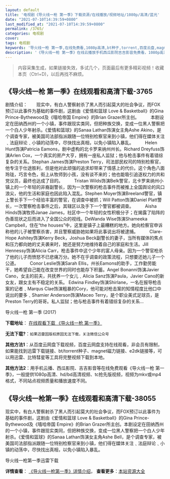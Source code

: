 ```yaml
---
layout: default
title: '电视剧《导火线一枪 第一季》下载资源/在线播放/视频地址/1080p/高清/蓝光'
date: "2021-07-10T14:39:59+0800"
last_modified_at: "2021-07-10T14:39:59+0800"
permalink: /3765/
categories: 电视剧
cover:
tags: 电视剧
keywords: '导火线一枪 第一季,在线免费看,1080p高清,bt种子,torrent,百度云盘,magnet,磁力链,迅雷下载资源'
description: '《导火线一枪 第一季》在线云播放手机西瓜影院吉吉影音免费看，1080p高清bd/hd未删减完整版和tc抢先枪版，mkv/mp4格式，附带bt/torrent种子、magnet/磁力链、百度云盘、网盘资源迅雷下载链接'
---
```


>内容采集生成，如果链接失效，多试几个，页面最后有更多精彩视频！收藏本页（Ctrl+D)，以后再找不麻烦。


## 《导火线一枪 第一季》在线观看和高清下载-3765

剧情介绍：　　现实中，有白人警察射杀了黑人而引起莫大的社会争议，而FOX预订以此事件为基础的事件剧，这剧由《爱情和篮球 Love & Basketball》的Gina Prince-Bythewood及《嘻哈帝国 Empire》的Brian Grazer所主创。  　　本剧设定在田纳西州的一个小镇，事件跟现实类同，但把种族交换，变成一位黑人警察把一个白人少年射杀。《爱情和篮球》的Sanaa Lathan饰演女主角Ashe Akino，是个调查专家，被美国司法部指派跟随一位特别检察官来到小镇，他们得在媒体关注﹑法庭辩论﹑小镇的动荡中，尽快找出真相，以免小镇陷入暴乱。  　　Helen Hunt饰演Patricia Eamons，剧中虚构的北卡罗来纳州州长。Richard Dreyfuss饰演Arlen Cox，一个真实的房产大亨，拥有一座私人监狱；他与枪击事件有着错综复杂的关系。Stephan James饰演Preston Terry，司法部民权司的特别检察官，他专注于仕途胜利，但是他对此顽强的追求却带来了情感上的代价。这个角色八面玲珑，巧言令色，街上从牧师到小孩，没有谈不来的；他也能吸引追逐权力的共和党议员，最终也达成了目的。  　　Tristan Wilds饰演Belk警官，北卡罗来纳州小镇上的一个年轻的非裔副警长，因为一次警察的枪击事件而被推上全国舆论的风口浪尖，他的生活和家庭也因此陷入混乱。Stephen Moyer饰演Breeland警官，镇上警长手下一个经验丰富的警官，在调查中被抓；Will Patton饰演Daniel Platt警长，一次警察枪击事件之后，其辖区以及手下一个警官都被调查。  　　Aisha Hinds饰演牧师Janae James，社区中一个年轻的女性积极分子；在揭露了陷阵的伪善现状之后而进入了全国公众的视线。DeWanda Wise饰演Shameeka Campbell，住在“the houses”中，这里是镇子上最糟糕的地方。她向检察官申诉称他的儿子被警察杀害，并且警察威胁她如果将此事说出将被逮捕。  　　Clare-Hope Ashitey饰演Kerry Beck，Joshua Beck副警长的妻子，当所有媒体的焦点和压力都向她的丈夫袭来时，她还是努力地维持着自己的家庭和生活。Jill Hennessy饰演Alicia Carr，枪击事件中这个少年的富人母亲。因为一个警官枪杀了他的儿子而愤怒不已悲痛万分。她不在乎调查的政策流程，只想要还她儿子一个公道。  　　Conor Leslie饰演Sarah Ellis，州长Eamons的助手，工作勤劳能干，她希望自己能在改变世界的同时也能存下积蓄。Angel Bonanni饰演Javier Cano，女主的前夫，共抚养一个女儿﹑Alicia Sanz饰演Paula，Javier Cano的新女友，跟女主有不稳定的关系。 Edwina Findley饰演Shirlane，一名在报导枪击案的记者﹑Marqus Clae饰演粗暴的Cory，他可能对枪击案的知情程度比他口中说出的要多﹑Shamier Anderson饰演Maceo Terry，是个职业美式足球员，是Preston Terry的哥哥。私人监狱；他与枪击事件有着错综复杂的关系...


导火线一枪 第一季 (2017)

**下载地址**： [在线观看下载 《导火线一枪 第一季》](https://www.btbtdy.me/btdy/dy10252.html) 


**无法下载?**：`如果迅雷因版权原因无法下载，关注微信公众号 `

**其他方法1**：从百度云网盘下载视频，百度云网盘支持在线观看，非会员有限制，如果能找到迅雷下载链接、bt/torrent种子、magnet磁力链接、e2dk链接等，可以用迅雷、比特彗星等工具将完整视频下载到本地。

**其他方法2**：用手机云播、西瓜影院、吉吉影音等在线免费观看《导火线一枪 第一季》，一般提供1080p高清、hd/bd高清视频、tc抢先版视频，视频为mkv或mp4格式，不同站点视频质量和播放速度不同。


## 《导火线一枪第一季》在线观看和高清下载-38055

现实中，有白人警察射杀了黑人而引起莫大的社会争议，而FOX预订以此事件为基础的事件剧，这剧由《爱情和篮球 Love & Basketball》的Gina Prince-Bythewood及《嘻哈帝国 Empire》的Brian Grazer所主创。本剧设定在田纳西州的一个小镇，事件跟现实类同，但把种族交换，变成一位黑人警察把一个白人少年射杀。《爱情和篮球》的Sanaa Lathan饰演女主角Ashe Bell，是个调查专家，被美国司法部指派跟随一位特别检察官来到小镇，他们得在媒体关注﹑法庭辩论﹑小镇的动荡中，尽快找出真相，以免小镇陷入暴乱。


导火线一枪第一季迅雷下载

**详情查看**： [《导火线一枪第一季》详情介绍](/movie/38055/)， **查看更多**：[本站资源大全](/movie/t/all/)

